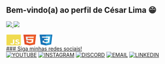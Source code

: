 ## Bem-vindo(a) ao perfil de César Lima 😁
<div>
<a href="https://github.com/cesarlimaonline">
<img height="180em" src="https://github-readme-stats.vercel.app/api?username=cesarlimaonline&show_icons=true&theme=tokyonight&include_all_commitstrue&count_private=true"/>
<img height="180em" src="https://github-readme-stats.vercel.app/api/toplangs/username=cesarlimaonline&layout=compact&langs_count=6&theme=tokyonight"/>
</div>
<div style="display:inline-block">
<br>
<img align="center" alt="Js" height="30" width="40"
src="https://raw.githubusercontent.com/devicons/devicon/master/icons/javascript/javascript-plain.svg"/>
<img align="center" alt="HTML" height="30" width="40"
src="https://raw.githubusercontent.com/devicons/devicon/master/icons/html5/html5-original.svg"/>
<img align="center" alt="CSS" height="30" width="40"
src="https://raw.githubusercontent.com/devicons/devicon/master/icons/css3/css3-original.svg"/>
</div>
<br>
### Siga minhas redes sociais!
<div>
<a href="" target="_blank"><img
src="https://img.shields.io/badge/-YouTube-FF0000?style=for-the-badge&logo=youtube&logoColor=white" alt="YOUTUBE" target="_blank"/></a>
<a href="" target="_blank"><img
src="https://img.shields.io/badge/-Instagram-%23E4405F?style=for-the-badge&logo=instagram&logoColor=white" alt="INSTAGRAM" target="_blank"/></a>
<a href="" target="_blank"><img
src="https://img.shields.io/badge/-Discord-7289DA?style=for-the-badge&logo=discord&logoColor=white" alt="DISCORD" target="_blank"/></a>
<a href="mailto:lima.cs@yahoo.com"><img src="https://img.shields.io/badge/-Gmail-%23333?style=for-the-badge&logo=gmail&logoColor=white" alt="EMAIL" target="_blank"/></a>
<a href="" target="_blank"><img
src="https://img.shields.io/badge/-LinkedIn-%230077B5?style=for-the-badge&logo=linkedin&logoColor=white" alt="LINKEDIN" target="_blank"/></a>
</div>
